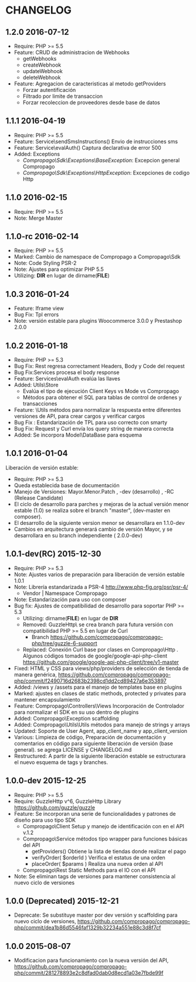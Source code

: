 # CHANGELOG

## 1.2.0 2016-07-12
* Require: PHP >= 5.5
* Feature: CRUD de administracion de Webhooks
    * getWebhooks
    * createWebhook
    * updateWebhook
    * deleteWebhook
* Feature: Agregacion de caracteristicas al metodo getProviders
    * Forzar autentificación
    * Filtrado por limite de transaccion
    * Forzar recoleccion de proveedores desde base de datos

## 1.1.1 2016-04-19
* Require: PHP >= 5.5
* Feature: Service\sendSmsInstructions() Envio de instrucciones sms
* Feature: Service\evalAuth() Captura declarativa de error 500
* Added: Exceptions 
    * *Compropago\Sdk\Exceptions\BaseException*: Excepcion general Compropago
    * *Compropago\Sdk\Exceptions\HttpException*: Excepciones de codigo Http

## 1.1.0 2016-02-15
* Require: PHP >= 5.5
* Note: Merge Master

## 1.1.0-rc 2016-02-14
* Require: PHP >= 5.5
* Marked: Cambio de namespace de Compropago a Compropago\Sdk
* Note: Code Styling PSR-2
* Note: Ajustes para optimizar PHP 5.5
* Utilizing: __DIR__ en lugar de dirname(__FILE__)

## 1.0.3 2016-01-24
* Feature: Iframe view 
* Bug Fix: Tpl errors
* Note: versión estable para plugins Woocommerce 3.0.0 y Prestashop 2.0.0

## 1.0.2 2016-01-18
* Require: PHP >= 5.3
* Bug Fix: Rest regresa correctament Headers, Body y Code del request
* Bug Fix:Services procesa el body response
* Feature: Services\evalAuth evalúa las llaves 
* Added: Utils\Store  
	* Evalúa el tipo de ejecución Client Keys vs Mode vs Compropago
	* Métodos para obtener el SQL para tablas de control de ordenes y transacciones 
* Feature: \Utils métodos para normalizar la respuesta entre diferentes versiones de API, para crear cargos y verificar cargos 
* Bug Fix : Estandarización de TPL para uso correcto con smarty
* Bug Fix: Request y Curl envía los query string de manera correcta
* Added: Se incorpora Model\DataBase para esquema

## 1.0.1 2016-01-04
Liberación de versión estable:
* Require: PHP >= 5.3
* Queda establecida base de documentación 
* Manejo de Versiones: Mayor.Menor.Patch , -dev (desarrollo) , -RC (Release Candidate)
* El ciclo de desarrollo para parches y mejoras de la actual versión menor estable (1.0) se realiza sobre el branch "master", (dev-master en composer). 
* El desarrollo de la siguiente version menor se desarrollara en 1.1.0-dev 
* Cambios en arquitectura generará cambio de versión Mayor, y se desarrollara en su branch independiente ( 2.0.0-dev) 

## 1.0.1-dev(RC) 2015-12-30
* Require: PHP >= 5.3
* Note: Ajustes varios de preparación para liberación de versión estable 1.0.1
* Note: Librería estandarizada a PSR-4 http://www.php-fig.org/psr/psr-4/
	* Vendor | Namespace Compropago
* Note: Estandarización para uso con composer
* Bug fix: Ajustes de compatibilidad de desarrollo para soportar PHP >= 5.3
	* Utilizing: dirname(__FILE__) en lugar de __DIR__ 
	* Removed: GuzzleHttp\ se crea branch para futura versión con compatibilidad PHP >= 5.5 en lugar de Curl
		* Branch https://github.com/compropago/compropago-php/tree/guzzle-6-support
	* Replaced: Conexión Curl base por clases en Compropago\Http . Algunos códigos tomados de  google/google-api-php-client https://github.com/google/google-api-php-client/tree/v1-master
* Fixed: HTML y CSS para views/php/providers de selección de tienda de manera genérica, https://github.com/compropago/compropago-php/commit/f2490716d2683b2398cd1dd2cd89427a6e353897
* Added: /views y /assets para el manejo de templates base en plugins
* Marked: ajustes en clases de static methods, protected y privates para mantener encapsulamiento  
* Feature: Compropago\Controllers\Views Incorporación de Controlador para normalizar el SDK en su uso dentro de plugins
* Added: Compropago\Exception scaffolding
* Added: Compropago\Utils\Utils métodos para manejo de strings y arrays
* Updated: Soporte de User Agent, app_client_name y app_client_version
* Various: Limpieza de código, Preparación de documentación y comentarios en código para siguiente liberación de versión (base general). se agrega LICENSE y CHANGELOG.md
* Restructured: A partir de la siguiente liberación estable se estructurara el nuevo esquema de tags y branches.


## 1.0.0-dev 2015-12-25
* Require: PHP >= 5.5
* Require: GuzzleHttp v^6, GuzzleHttp Library https://github.com/guzzle/guzzle
* Feature: Se incorporan una serie de funcionalidades y patrones de diseño para uso tipo SDK
	* Compropago\Client Setup y manejo de identificación con en el API v.1.2
	* Compropago\Service métodos tipo wrapper para funciones básicas del API
		* getProviders() Obtiene la lista de tiendas donde realizar el pago
		* verifyOrder( $orderId ) Verifica el estatus de una orden
		* placeOrder( $params ) Realiza una nueva orden al API
	* Compropago\Rest Static Methods para el IO con el API
* Note:  Se eliminan tags de versiones para mantener consistencia al nuevo ciclo de versiones


## 1.0.0 (Deprecated) 2015-12-21
* Deprecate: Se substituye master por dev versión y scaffolding para nuevo ciclo de versiones, https://github.com/compropago/compropago-php/commit/dea1b86d5546faf1329b32234a551e88c3d8f7cf 


## 1.0.0 2015-08-07
* Modificacion para funcionamiento con la nueva versión del API, https://github.com/compropago/compropago-php/commit/281278893e2c8dfad0dab0d8ecd1a03e7fbde99f
	

